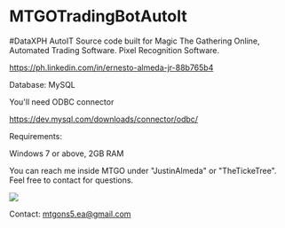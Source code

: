 # MTGOTradingBotAutoIt
#DataXPH
AutoIT Source code built for Magic The Gathering Online, Automated Trading Software. Pixel Recognition Software.

https://ph.linkedin.com/in/ernesto-almeda-jr-88b765b4

Database: MySQL

You'll need ODBC connector

https://dev.mysql.com/downloads/connector/odbc/

Requirements:

Windows 7 or above, 2GB RAM

You can reach me inside MTGO under "JustinAlmeda" or "TheTickeTree". Feel free to contact for questions.

[![](https://www.paypalobjects.com/en_US/i/btn/btn_donateCC_LG.gif)](https://www.paypal.com/cgi-bin/webscr?cmd=_s-xclick&hosted_button_id=Z96CS4ZHQRJFG)


Contact: mtgons5.ea@gmail.com




